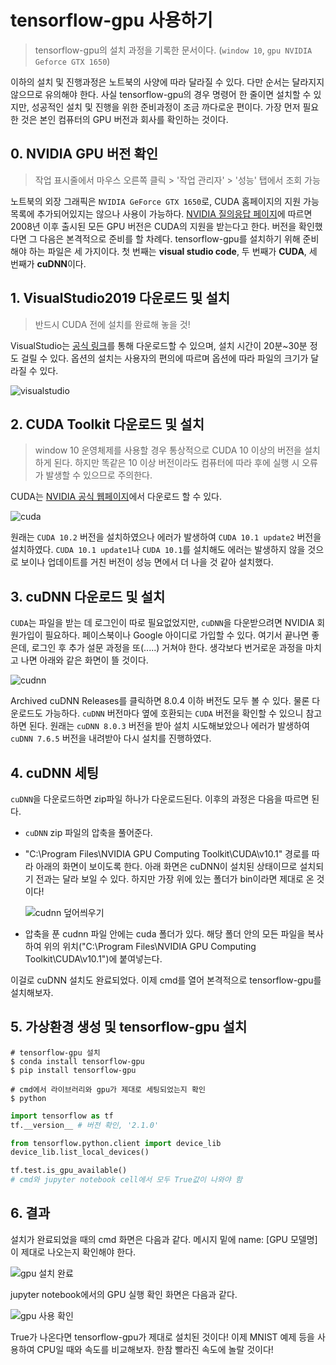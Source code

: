 #  tensorflow-gpu 사용하기

> tensorflow-gpu의 설치 과정을 기록한 문서이다. (`window 10`, `gpu NVIDIA Geforce GTX 1650`)

이하의 설치 및 진행과정은 노트북의 사양에 따라 달라질 수 있다. 다만 순서는 달라지지 않으므로 유의해야 한다.
사실 tensorflow-gpu의 경우 명령어 한 줄이면 설치할 수 있지만, 성공적인 설치 및 진행을 위한 준비과정이 조금 까다로운 편이다. 가장 먼저 필요한 것은 본인 컴퓨터의 GPU 버전과 회사를 확인하는 것이다. 

## 0. NVIDIA GPU 버전 확인 

> 작업 표시줄에서 마우스 오른쪽 클릭 > '작업 관리자' > '성능' 탭에서 조회 가능

노트북의 외장 그래픽은 `NVIDIA GeForce GTX 1650`로, CUDA 홈페이지의 지원 가능 목록에 추가되어있지는 않으나 사용이 가능하다. [NVIDIA 질의응답 페이지](https://forums.developer.nvidia.com/t/cuda-enabled-geforce-1650/81010/2)에 따르면 2008년 이후 출시된 모든 GPU 버전은 CUDA의 지원을 받는다고 한다. 
버전을 확인했다면 그 다음은 본격적으로 준비를 할 차례다. tensorflow-gpu를 설치하기 위해 준비해야 하는 파일은 세 가지이다. 첫 번째는 **visual studio code**, 두 번째가 **CUDA**, 세 번째가 **cuDNN**이다. 


## 1. VisualStudio2019 다운로드 및 설치
> 반드시 CUDA 전에 설치를 완료해 놓을 것! 

VisualStudio는 [공식 링크](https://visualstudio.microsoft.com/ko/vs/)를 통해 다운로드할 수 있으며, 설치 시간이 20분~30분 정도 걸릴 수 있다. 옵션의 설치는 사용자의 편의에 따르며 옵션에 따라 파일의 크기가 달라질 수 있다. 

![visualstudio](https://user-images.githubusercontent.com/58945760/95453765-69d94580-09a6-11eb-866d-50ab270d1c7f.PNG)



## 2. CUDA Toolkit 다운로드 및 설치

> window 10 운영체제를 사용할 경우 통상적으로 CUDA 10 이상의 버전을 설치하게 된다. 하지만 똑같은 10 이상 버전이라도 컴퓨터에 따라 후에 실행 시 오류가 발생할 수 있으므로 주의한다.

CUDA는 [NVIDIA 공식 웹페이지](https://developer.nvidia.com/cuda-toolkit-archive)에서 다운로드 할 수 있다. 

![cuda](https://user-images.githubusercontent.com/58945760/95452756-b885e000-09a4-11eb-8660-1a053891e9fd.PNG)



원래는 `CUDA 10.2`  버전을 설치하였으나 에러가 발생하여 `CUDA 10.1 update2` 버전을 설치하였다. `CUDA 10.1 update1`나 `CUDA 10.1`를 설치해도 에러는 발생하지 않을 것으로 보이나 업데이트를 거친 버전이 성능 면에서 더 나을 것 같아 설치했다.

## 3. cuDNN 다운로드 및 설치

`CUDA`는 파일을 받는 데 로그인이 따로 필요없었지만, `cuDNN`을 다운받으려면 NVIDIA 회원가입이 필요하다. 페이스북이나 Google 아이디로 가입할 수 있다. 여기서 끝나면 좋은데, 로그인 후 추가 설문 과정을 또(.....) 거쳐야 한다. 생각보다 번거로운 과정을 마치고 나면 아래와 같은 화면이 뜰 것이다. 

![cudnn](https://user-images.githubusercontent.com/58945760/95453330-9b9ddc80-09a5-11eb-8c5d-117539d1556f.PNG)

Archived cuDNN Releases를 클릭하면 8.0.4 이하 버전도 모두 볼 수 있다. 물론 다운로드도 가능하다. `cuDNN` 버전마다 옆에 호환되는 `CUDA` 버전을 확인할 수 있으니 참고하면 된다. 원래는 `cuDNN 8.0.3` 버전을 받아 설치 시도해보았으나 에러가 발생하여 `cuDNN 7.6.5` 버전을 내려받아 다시 설치를 진행하였다. 

## 4. cuDNN 세팅

`cuDNN`을 다운로드하면 zip파일 하나가 다운로드된다. 이후의 과정은 다음을 따르면 된다. 

- `cuDNN` zip 파일의 압축을 풀어준다.  

- "C:\Program Files\NVIDIA GPU Computing Toolkit\CUDA\v10.1\" 경로를 따라 아래의 화면이 보이도록 한다. 아래 화면은 cuDNN이 설치된 상태이므로 설치되기 전과는 달라 보일 수 있다. 하지만 가장 위에 있는 폴더가 bin이라면 제대로 온 것이다!

  ![cudnn 덮어씌우기](https://user-images.githubusercontent.com/58945760/95454339-495dbb00-09a7-11eb-988c-b7b36d16c84e.PNG)

- 압축을 푼 cudnn 파일 안에는 cuda 폴더가 있다. 해당 폴더 안의 모든 파일을 복사하여 위의 위치("C:\Program Files\NVIDIA GPU Computing Toolkit\CUDA\v10.1\")에 붙여넣는다.

이걸로 cuDNN 설치도 완료되었다. 이제 cmd를 열어 본격적으로 tensorflow-gpu를 설치해보자.

## 5. 가상환경 생성 및 tensorflow-gpu 설치

```shell
# tensorflow-gpu 설치
$ conda install tensorflow-gpu
$ pip install tensorflow-gpu

# cmd에서 라이브러리와 gpu가 제대로 세팅되었는지 확인
$ python 
```

```python
import tensorflow as tf
tf.__version__ # 버전 확인, '2.1.0'

from tensorflow.python.client import device_lib
device_lib.list_local_devices()

tf.test.is_gpu_available()
# cmd와 jupyter notebook cell에서 모두 True값이 나와야 함
```



## 6. 결과

설치가 완료되었을 때의 cmd 화면은 다음과 같다. 메시지 밑에 name: [GPU 모델명]이 제대로 나오는지 확인해야 한다.

![gpu 설치 완료](https://user-images.githubusercontent.com/58945760/95454969-1ec03200-09a8-11eb-8e7a-b68db37341dc.PNG)



jupyter notebook에서의 GPU 실행 확인 화면은 다음과 같다. 

![gpu 사용 확인](https://user-images.githubusercontent.com/58945760/95454942-12d47000-09a8-11eb-9010-81cb52ef5472.PNG)

True가 나온다면 tensorflow-gpu가 제대로 설치된 것이다! 이제 MNIST 예제 등을 사용하여 CPU일 때와 속도를 비교해보자. 한참 빨라진 속도에 놀랄 것이다!